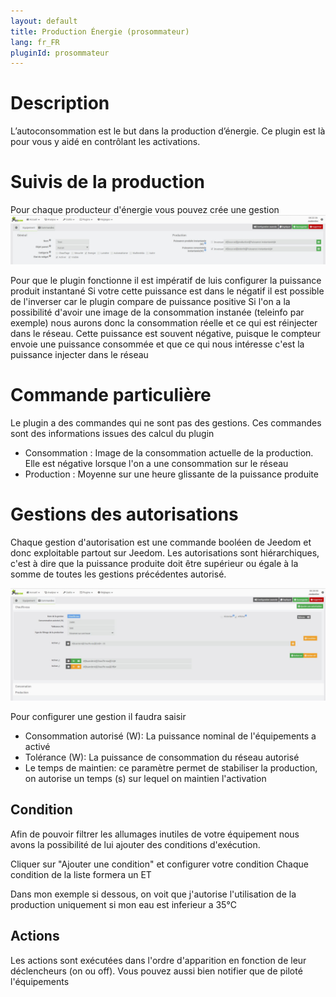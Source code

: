 ```yaml
---
layout: default
title: Production Énergie (prosommateur)
lang: fr_FR
pluginId: prosommateur
---
```


Description
===========

L’autoconsommation est le but dans la production d’énergie. Ce plugin est là pour vous y aidé en contrôlant les activations.

Suivis de la production
=======================

Pour chaque producteur d'énergie vous pouvez crée une gestion
![Exemple de la configuration d'un équipement](../images/ConfigurationProducteurs.jpg)

Pour que le plugin fonctionne il est impératif de luis configurer la puissance produit instantané
Si votre cette puissance est dans le négatif il est possible de l'inverser car le plugin compare de puissance positive
Si l'on a la possibilité d'avoir une image de la consommation instanée (teleinfo par exemple) nous aurons donc la consommation réelle et ce qui est réinjecter dans le réseau.
Cette puissance est souvent négative, puisque le compteur envoie une puissance consommée et que ce qui nous intéresse c'est la puissance injecter dans le réseau

Commande particulière
=====================

Le plugin a des commandes qui ne sont pas des gestions.
Ces commandes sont des informations issues des calcul du plugin
* Consommation : Image de la consommation actuelle de la production. Elle est négative lorsque l'on a une consommation sur le réseau
* Production : Moyenne sur une heure glissante de la puissance produite

Gestions des autorisations
==========================

Chaque gestion d'autorisation est une commande booléen de Jeedom et donc exploitable partout sur Jeedom.
Les autorisations sont hiérarchiques, c'est à dire que la puissance produite doit être supérieur ou égale à la somme de toutes les gestions précédentes autorisé.

![Exemple de la configuration d'une gestion](../images/ConfigurationGestions.jpg)

Pour configurer une gestion il faudra saisir
* Consommation autorisé (W): La puissance nominal de l'équipements a activé
* Tolérance (W): La puissance de consommation du réseau autorisé
* Le temps de maintien: ce paramètre permet de stabiliser la production, on autorise un temps (s) sur lequel on maintien l'activation

Condition
----------
Afin de pouvoir filtrer les allumages inutiles de votre équipement nous avons la possibilité de lui ajouter des conditions d'exécution.

Cliquer sur "Ajouter une condition" et configurer votre condition
Chaque condition de la liste formera un ET

Dans mon exemple si dessous, on voit que j'autorise l'utilisation de la production uniquement si mon eau est inferieur a 35°C

Actions
---------
Les actions sont exécutées dans l'ordre d'apparition en fonction de leur déclencheurs (on ou off).
Vous pouvez aussi bien notifier que de piloté l'équipements
